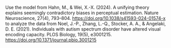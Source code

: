 Use the model from Hahn, M., & Wei, X.-X. (2024). A unifying theory explains seemingly contradictory biases in perceptual estimation. Nature Neuroscience, 27(4), 793–804. https://doi.org/10.1038/s41593-024-01574-x to analyze the data from Noel, J.-P., Zhang, L.-Q., Stocker, A. A., & Angelaki, D. E. (2021). Individuals with autism spectrum disorder have altered visual encoding capacity. PLOS Biology, 19(5), e3001215. https://doi.org/10.1371/journal.pbio.3001215
